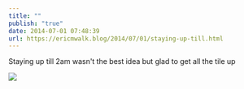 ```yaml
---
title: ""
publish: "true"
date: 2014-07-01 07:48:39
url: https://ericmwalk.blog/2014/07/01/staying-up-till.html
---
```


Staying up till 2am wasn't the best idea but glad to get all the tile up

![](https://ericmwalk.blog/uploads/2022/ee558da1ed.jpg)